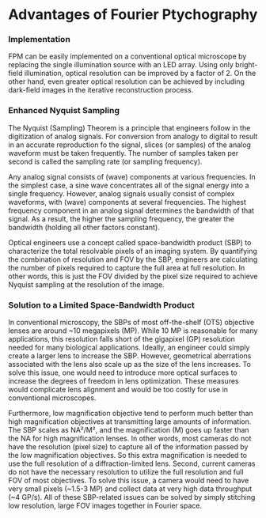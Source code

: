 # Advantages of Fourier Ptychography

### Implementation

FPM can be easily implemented on a conventional optical microscope by replacing the single illumination source with an LED array. Using only bright-field illumination, optical resolution can be improved by a factor of 2. On the other hand, even greater optical resolution can be achieved by including dark-field images in the iterative reconstruction process.

### Enhanced Nyquist Sampling

The Nyquist (Sampling) Theorem is a principle that engineers follow in the digitization of analog signals. For conversion from analogy to digital to result in an accurate reproduction fo the signal, slices (or samples) of the analog waveform must be taken frequently. The number of samples taken per second is called the sampling rate (or sampling frequency).

Any analog signal consists of (wave) components at various frequencies. In the simplest case, a sine wave concentrates all of the signal energy into a single frequency. However, analog signals usually consist of complex waveforms, with (wave) components at several frequencies. The highest frequency component in an analog signal determines the bandwidth of that signal. As a result, the higher the sampling frequency, the greater the bandwidth (holding all other factors constant).

Optical engineers use a concept called space-bandwidth product (SBP) to characterize the total resolvable pixels of an imaging system. By quantifying the combination of resolution and FOV by the SBP, engineers are calculating the number of pixels required to capture the full area at full resolution. In other words, this is just the FOV divided by the pixel size required to achieve Nyquist sampling at the resolution of the image.

### Solution to a Limited Space-Bandwidth Product

In conventional microscopy, the SBPs of most off-the-shelf (OTS) objective lenses are around ~10 megapixels (MP). While 10 MP is reasonable for many applications, this resolution falls short of the gigapixel (GP) resolution needed for many biological applications. Ideally, an engineer could simply create a larger lens to increase the SBP. However, geometrical aberrations associated with the lens also scale up as the size of the lens increases. To solve this issue, one would need to introduce more optical surfaces to increase the degrees of freedom in lens optimization. These measures would complicate lens alignment and would be too costly for use in conventional microscopes.

Furthermore, low magnification objective tend to perform much better than high magnification objectives at transmitting large amounts of information. The SBP scales as NA²/M², and the magnification (M) goes up faster than the NA for high magnification lenses. In other words, most cameras do not have the resolution (pixel size) to capture all of the information passed by the low magnification objectives. So this extra magnification is needed to use the full resolution of a diffraction-limited lens. Second, current cameras do not have the necessary resolution to utilize the full resolution and full FOV of most objectives. To solve this issue, a camera would need to have very small pixels (~1.5-3 MP) and collect data at very high data throughput (~4 GP/s). All of these SBP-related issues can be solved by simply stitching low resolution, large FOV images together in Fourier space.